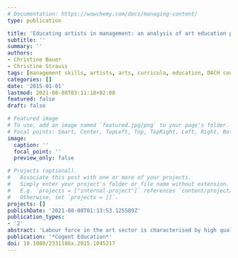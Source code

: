 ```yaml
---
# Documentation: https://wowchemy.com/docs/managing-content/
type: publication

title: 'Educating artists in management: an analysis of art education programmes in DACH region'
subtitle: ''
summary: ''
authors:
- Christine Bauer
- Christine Strauss
tags: [management skills, artists, arts, curricula, education, DACH countries, DACH region]
categories: []
date: '2015-01-01'
lastmod: 2021-08-08T03:11:18+02:00
featured: false
draft: false

# Featured image
# To use, add an image named `featured.jpg/png` to your page's folder.
# Focal points: Smart, Center, TopLeft, Top, TopRight, Left, Right, BottomLeft, Bottom, BottomRight.
image:
  caption: ''
  focal_point: ''
  preview_only: false

# Projects (optional).
#   Associate this post with one or more of your projects.
#   Simply enter your project's folder or file name without extension.
#   E.g. `projects = ["internal-project"]` references `content/project/deep-learning/index.md`.
#   Otherwise, set `projects = []`.
projects: []
publishDate: '2021-08-08T01:13:53.125589Z'
publication_types:
- '2'
abstract: 'Labour force in the art sector is characterised by high qualification, but low income for those people who perform the core contribution in art, i.e. the artists. As artists are typically self-dependent in managing their business, they should have managerial skills besides those skills necessary to perform their artistic core activities. If the lack of managerial skills is a reason why artists fail to make a living from their talent, then this chain of cause and effect could be ruptured by adequate educational opportunities. This paper analyses the curricula of a wide range of institutions offering art education programmes and identifies their managerial learning content. In doing so, we focused on German-speaking countries, the so-called DACH region (i.e. Germany, Austria and Switzerland, whereas D, A and CH are country codes). We identified and analysed 159 course syllabi of 81 art universities, schools and academies. The results of our study indicate a lack of managerial learning contents: a vast majority of institutions follow a rather traditional approach to art education, focusing solely on artistic competences. We suggest the implementation of managerial learning contents to better prepare art students for successful careers in the arts.'
publication: '*Cogent Education*'
doi: 10.1080/2331186x.2015.1045217
---
```

